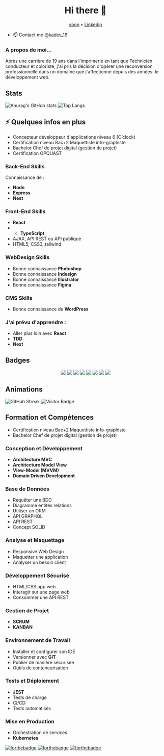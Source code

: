 

<h1 align="center">Hi there 👋</h1>
<p align="center">
  <a href="https://www.fr/">soon</a> •
  <a href="https://www.linkedin.com/in/karim-a-a23816176">Linkedin</a>
</p>

* 📫 Contact me [@kadev_16](https://twitter.com/kadev_16)

### A propos de moi...

Après une carrière de 19 ans dans l'imprimerie en tant que Technicien conducteur et coloriste, j'ai pris la décision d'opérer une reconversion professionnelle dans un domaine que j'affectionne depuis des années: le développement web.

## Stats

![Anurag's GitHub stats](https://github-readme-stats.vercel.app/api?username=kadev-oclock&show_icons=true&theme=radical)
![Top Langs](https://github-readme-stats.vercel.app/api/top-langs/?username=kadev-oclock&layout=compact&theme=radical)

## ⚡️ Quelques infos en plus
- Concepteur développeur d'applications niveau 6 (O’clock)
- Certification niveau Bac+2 Maquettiste info-graphiste
- Bachelor Chef de projet digital (gestion de projet)
- Certification OPQUAST

### Back-End Skills
Connaissance de : 
- **Node**
- **Express**
- **Nest**


### Front-End Skills
- **React**
- - **TypeScript**
- AJAX, API REST ou API publique
- HTML5, CSS3,,tailwind

### WebDesign Skills
- Bonne connaissance **Photoshop**
- Bonne connaissance **Indesign**
- Bonne connaissance **Illustrator**
- Bonne connaissance **Figma**

### CMS Skills
- Bonne connaissance de **WordPress**

### J'ai prévu d'apprendre :
- Aller plus loin avec **React**
- **TDD**
- **Next**

## Badges

<p align="center">
  <img src="https://img.shields.io/badge/HTML5-E34F26?style=for-the-badge&logo=html5&logoColor=white" />
  <img src="https://img.shields.io/badge/CSS3-1572B6?style=for-the-badge&logo=css3&logoColor=white" />
  <img src="https://img.shields.io/badge/JavaScript-F7DF1E?style=for-the-badge&logo=javascript&logoColor=black" />
  <img src="https://img.shields.io/badge/Node.js-339933?style=for-the-badge&logo=node-dot-js&logoColor=white" />
  <img src="https://img.shields.io/badge/React-61DAFB?style=for-the-badge&logo=react&logoColor=black" />
  <img src="https://img.shields.io/badge/PHP-777BB4?style=for-the-badge&logo=php&logoColor=white" />
  <img src="https://img.shields.io/badge/MySQL-4479A1?style=for-the-badge&logo=mysql&logoColor=white" />
  <img src="https://img.shields.io/badge/Docker-2496ED?style=for-the-badge&logo=docker&logoColor=white" />
</p>

## Animations

![GitHub Streak](https://github-readme-streak-stats.herokuapp.com/?user=kadev-oclock&theme=radical)
![Visitor Badge](https://visitor-badge.laobi.icu/badge?page_id=kadev-oclock.kadev-oclock)

## Formation et Compétences
- Certification niveau Bac+2 Maquettiste info-graphiste
- Bachelor Chef de projet digital (gestion de projet)
  
### Conception et Développement

- **Architecture MVC**
- **Architecture Model View**
- **View-Model (MVVM)**
- **Domain Driven Development**

### Base de Données

- Requêter une BDD
- Diagramme entités relations
- Utiliser un ORM
- API GRAPHQL
- API REST
- Concept SOLID

### Analyse et Maquettage

- Responsive Web Design
- Maquetter une application
- Analyser un besoin client

### Développement Sécurisé

- HTML/CSS app web
- Interagir sur une page web
- Consommer une API REST

### Gestion de Projet

- **SCRUM**
- **KANBAN**

### Environnement de Travail

- Installer et configurer son IDE
- Versionner avec **GIT**
- Publier de manière sécurisée
- Outils de conteneurisation

### Tests et Déploiement

- **JEST**
- Tests de charge
- CI/CD
- Tests automatisés

### Mise en Production

- Orchestration de services
- **Kubernetes**

[![forthebadge](https://img.shields.io/badge/Vue-563D7C?style=for-the-badge&logo=vue&logoColor=white)](http://forthebadge.com)
[![forthebadge](https://img.shields.io/badge/Docker-F05032?style=for-the-badge&logo=docker&logoColor=white)](http://forthebadge.com)
[![forthebadge](https://img.shields.io/badge/Python-5849be?style=for-the-badge&logo=python&logoColor=white)](http://forthebadge.com)

